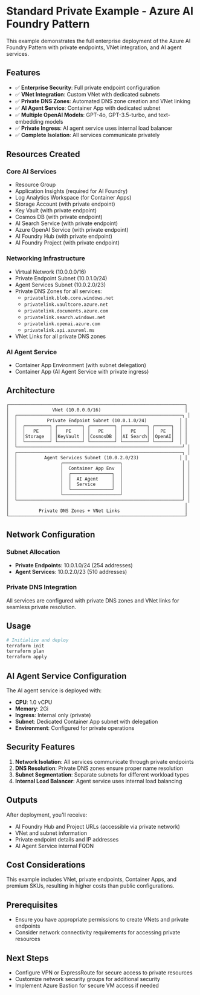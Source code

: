 # Standard Private Example - Azure AI Foundry Pattern

This example demonstrates the full enterprise deployment of the Azure AI Foundry Pattern with private endpoints, VNet integration, and AI agent services.

## Features

- ✅ **Enterprise Security**: Full private endpoint configuration
- ✅ **VNet Integration**: Custom VNet with dedicated subnets
- ✅ **Private DNS Zones**: Automated DNS zone creation and VNet linking
- ✅ **AI Agent Service**: Container App with dedicated subnet
- ✅ **Multiple OpenAI Models**: GPT-4o, GPT-3.5-turbo, and text-embedding models
- ✅ **Private Ingress**: AI agent service uses internal load balancer
- ✅ **Complete Isolation**: All services communicate privately

## Resources Created

### Core AI Services
- Resource Group
- Application Insights (required for AI Foundry)
- Log Analytics Workspace (for Container Apps)
- Storage Account (with private endpoint)
- Key Vault (with private endpoint)
- Cosmos DB (with private endpoint)
- AI Search Service (with private endpoint)
- Azure OpenAI Service (with private endpoint)
- AI Foundry Hub (with private endpoint)
- AI Foundry Project (with private endpoint)

### Networking Infrastructure
- Virtual Network (10.0.0.0/16)
- Private Endpoint Subnet (10.0.1.0/24)
- Agent Services Subnet (10.0.2.0/23)
- Private DNS Zones for all services:
  - `privatelink.blob.core.windows.net`
  - `privatelink.vaultcore.azure.net`
  - `privatelink.documents.azure.com`
  - `privatelink.search.windows.net`
  - `privatelink.openai.azure.com`
  - `privatelink.api.azureml.ms`
- VNet Links for all private DNS zones

### AI Agent Service
- Container App Environment (with subnet delegation)
- Container App (AI Agent Service with private ingress)

## Architecture

```
┌─────────────────────────────────────────────────────────────────┐
│                VNet (10.0.0.0/16)                               │
│  ┌─────────────────────────────────────────────────────────────┐ │
│  │           Private Endpoint Subnet (10.0.1.0/24)            │ │
│  │  ┌─────────┐ ┌─────────┐ ┌─────────┐ ┌─────────┐ ┌──────┐  │ │
│  │  │   PE    │ │   PE    │ │   PE    │ │   PE    │ │  PE  │  │ │
│  │  │Storage  │ │KeyVault │ │CosmosDB │ │AI Search│ │OpenAI│  │ │
│  │  └─────────┘ └─────────┘ └─────────┘ └─────────┘ └──────┘  │ │
│  └─────────────────────────────────────────────────────────────┘ │
│  ┌─────────────────────────────────────────────────────────────┐ │
│  │          Agent Services Subnet (10.0.2.0/23)               │ │
│  │                ┌─────────────────────┐                      │ │
│  │                │  Container App Env  │                      │ │
│  │                │  ┌───────────────┐  │                      │ │
│  │                │  │  AI Agent     │  │                      │ │
│  │                │  │  Service      │  │                      │ │
│  │                │  └───────────────┘  │                      │ │
│  │                └─────────────────────┘                      │ │
│  └─────────────────────────────────────────────────────────────┘ │
│                                                                 │
│           Private DNS Zones + VNet Links                        │
└─────────────────────────────────────────────────────────────────┘
```

## Network Configuration

### Subnet Allocation
- **Private Endpoints**: 10.0.1.0/24 (254 addresses)
- **Agent Services**: 10.0.2.0/23 (510 addresses)

### Private DNS Integration
All services are configured with private DNS zones and VNet links for seamless private resolution.

## Usage

```bash
# Initialize and deploy
terraform init
terraform plan
terraform apply
```

## AI Agent Service Configuration

The AI agent service is deployed with:
- **CPU**: 1.0 vCPU
- **Memory**: 2Gi
- **Ingress**: Internal only (private)
- **Subnet**: Dedicated Container App subnet with delegation
- **Environment**: Configured for private operations

## Security Features

1. **Network Isolation**: All services communicate through private endpoints
2. **DNS Resolution**: Private DNS zones ensure proper name resolution
3. **Subnet Segmentation**: Separate subnets for different workload types
4. **Internal Load Balancer**: Agent service uses internal load balancing

## Outputs

After deployment, you'll receive:
- AI Foundry Hub and Project URLs (accessible via private network)
- VNet and subnet information
- Private endpoint details and IP addresses
- AI Agent Service internal FQDN

## Cost Considerations

This example includes VNet, private endpoints, Container Apps, and premium SKUs, resulting in higher costs than public configurations.

## Prerequisites

- Ensure you have appropriate permissions to create VNets and private endpoints
- Consider network connectivity requirements for accessing private resources

## Next Steps

- Configure VPN or ExpressRoute for secure access to private resources
- Customize network security groups for additional security
- Implement Azure Bastion for secure VM access if needed
